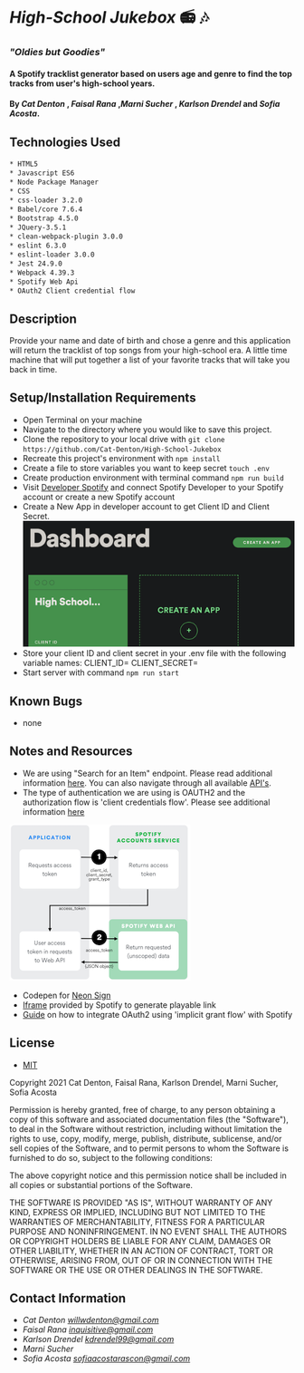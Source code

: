# _High-School Jukebox_   📻 🎶 


### _"Oldies but Goodies"_ 


#### A Spotify tracklist generator based on users age and genre to find the top tracks from user's high-school years. 

#### By _**Cat Denton**_ , _**Faisal Rana**_ ,_**Marni Sucher**_ , _**Karlson Drendel**_ and _**Sofia Acosta**_. 


## Technologies Used
```
* HTML5
* Javascript ES6
* Node Package Manager
* CSS
* css-loader 3.2.0
* Babel/core 7.6.4
* Bootstrap 4.5.0
* JQuery-3.5.1
* clean-webpack-plugin 3.0.0
* eslint 6.3.0
* eslint-loader 3.0.0
* Jest 24.9.0
* Webpack 4.39.3 
* Spotify Web Api 
* OAuth2 Client credential flow 
```

## Description
Provide your name and date of birth and chose a genre and this application will return the tracklist of top songs from your high-school era. A little time machine that will put together a list of your favorite tracks that will take you back in time. 


## Setup/Installation Requirements
* Open Terminal on your machine 
* Navigate to the directory where you would like to save this project.
* Clone the repository to your local drive with `git clone https://github.com/Cat-Denton/High-School-Jukebox`
* Recreate this project's environment with `npm install`
* Create a file to store variables you want to keep secret `touch .env`
* Create production environment with terminal command `npm run build`
* Visit [Developer Spotify](https://developer.spotify.com/documentation/web-api/) and connect Spotify Developer to your Spotify account or create a new Spotify account
* Create a New App in developer account to get Client ID and Client Secret. 
![newapp](/images/new_app.png)
* Store your client ID and client secret in your .env file with the following variable names: CLIENT_ID= CLIENT_SECRET=
* Start server with command `npm run start`

## Known Bugs
* none

## Notes and Resources
* We are using "Search for an Item" endpoint. Please read additional information [here](https://developer.spotify.com/documentation/web-api/reference/#endpoint-search). You can also navigate through all available [API's](https://developer.spotify.com/documentation/web-api/reference/). 
* The type of authentication we are using is OAUTH2 and the authorization flow is 'client credentials flow'. Please see additional information [here](https://developer.spotify.com/documentation/general/guides/authorization-guide/) 

![client flow](/images/client_flow.png)
* Codepen for [Neon Sign](https://codepen.io/KevinOgden/pen/JEwjBB) 
* [Iframe](https://www.w3schools.com/tags/tag_iframe.asp) provided by Spotify to generate playable link
* [Guide](https://leemartin.dev/creating-a-simple-spotify-authorization-popup-in-javascript-7202ce86a02f) on how to integrate OAuth2 using 'implicit grant flow' with Spotify 
## License
* [MIT](https://choosealicense.com/licenses/mit)


Copyright 2021 Cat Denton, Faisal Rana, Karlson Drendel, Marni Sucher, Sofia Acosta

Permission is hereby granted, free of charge, to any person obtaining a copy of this software and associated documentation files (the "Software"), to deal in the Software without restriction, including without limitation the rights to use, copy, modify, merge, publish, distribute, sublicense, and/or sell copies of the Software, and to permit persons to whom the Software is furnished to do so, subject to the following conditions:

The above copyright notice and this permission notice shall be included in all copies or substantial portions of the Software.

THE SOFTWARE IS PROVIDED "AS IS", WITHOUT WARRANTY OF ANY KIND, EXPRESS OR IMPLIED, INCLUDING BUT NOT LIMITED TO THE WARRANTIES OF MERCHANTABILITY, FITNESS FOR A PARTICULAR PURPOSE AND NONINFRINGEMENT. IN NO EVENT SHALL THE AUTHORS OR COPYRIGHT HOLDERS BE LIABLE FOR ANY CLAIM, DAMAGES OR OTHER LIABILITY, WHETHER IN AN ACTION OF CONTRACT, TORT OR OTHERWISE, ARISING FROM, OUT OF OR IN CONNECTION WITH THE SOFTWARE OR THE USE OR OTHER DEALINGS IN THE SOFTWARE.


## Contact Information
* _Cat Denton <willwdenton@gmail.com>_ 
* _Faisal Rana <inquisitive@gmail.com>_
* _Karlson Drendel <kdrendel99@gmail.com>_
* _Marni Sucher <marni>_
* _Sofia Acosta <sofiaacostarascon@gmail.com>_
